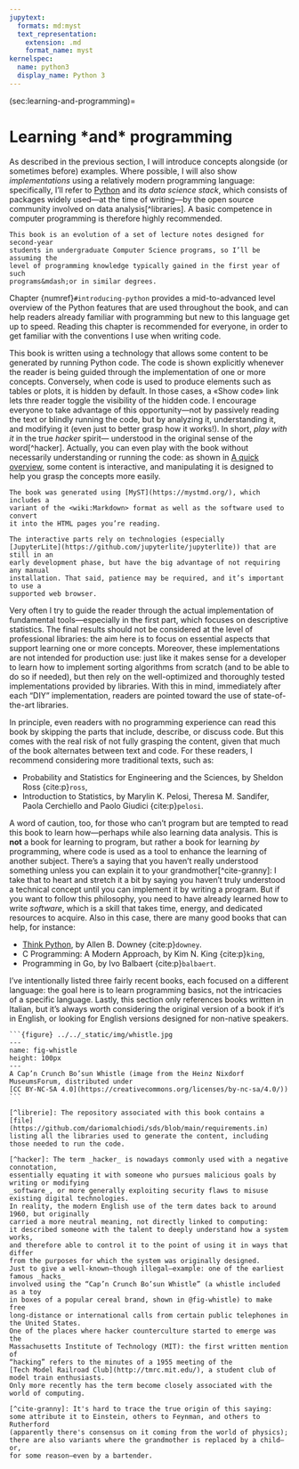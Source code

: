 ```yaml
---
jupytext:
  formats: md:myst
  text_representation:
    extension: .md
    format_name: myst
kernelspec:
  name: python3
  display_name: Python 3
---
```


(sec:learning-and-programming)=
# Learning <span class="ast">\*</span>and<span class="ast">\*</span> programming

As described in the previous section, I will introduce concepts alongside
(or sometimes before) examples. Where possible, I will also show
_implementations_ using a relatively modern programming language:
specifically, I’ll refer to [Python](https://www.python.org) and its
_data science stack_, which consists of packages widely used&mdash;at the time
of writing&mdash;by the open source community involved on data
analysis[^libraries]. A basic competence in computer programming is therefore
highly recommended.
```{margin}
This book is an evolution of a set of lecture notes designed for second-year
students in undergraduate Computer Science programs, so I’ll be assuming the
level of programming knowledge typically gained in the first year of such
programs&mdash;or in similar degrees.
```

Chapter {numref}`#introducing-python` provides a mid-to-advanced level overview
of the Python features that are used throughout the book, and can help readers
already familiar with programming but new to this language get up to speed.
Reading this chapter is recommended for everyone, in order to get familiar
with the conventions I use when writing code.

This book is written using a technology that allows some content to be
generated by running Python code. The code is shown explicitly whenever the
reader is being guided through the implementation of one or more concepts.
Conversely, when code is used to produce elements such as tables or plots, it
is hidden by default. In those cases, a «Show code» link lets thre reader
toggle the visibility of the hidden code. I encourage everyone to take
advantage of this opportunity&mdash;not by passively reading the text or
blindly running the code, but by analyzing it, understanding it, and modifying
it (even just to better grasp how it works!). In short, _play with it_ in the
true _hacker_ spirit&mdash; understood in the original sense of the
word[^hacker]. Actually, you can even play with the book without necessarily
understanding or running the code: as shown in [A quick overview](uno-sguardo-di-insieme), some content is
interactive, and manipulating it is designed to help you grasp the concepts
more easily.
```{margin}
The book was generated using [MyST](https://mystmd.org/), which includes a
variant of the <wiki:Markdown> format as well as the software used to convert
it into the HTML pages you’re reading.

The interactive parts rely on technologies (especially
[JupyterLite](https://github.com/jupyterlite/jupyterlite)) that are still in an
early development phase, but have the big advantage of not requiring any manual
installation. That said, patience may be required, and it’s important to use a
supported web browser.
```

Very often I try to guide the reader through the actual implementation of
fundamental tools—especially in the first part, which focuses on descriptive
statistics. The final results should not be considered at the level of
professional libraries: the aim here is to focus on essential aspects that
support learning one or more concepts. Moreover, these implementations are not
intended for production use: just like it makes sense for a developer to learn
how to implement sorting algorithms from scratch (and to be able to do so if
needed), but then rely on the well-optimized and thoroughly tested
implementations provided by libraries. With this in mind, immediately after
each “DIY” implementation, readers are pointed toward the use of
state-of-the-art libraries.

In principle, even readers with no programming experience can read this book by
skipping the parts that include, describe, or discuss code. But this comes with
the real risk of not fully grasping the content, given that much of the book
alternates between text and code. For these readers, I recommend considering
more traditional texts, such as:

- Probability and Statistics for Engineering and the Sciences, by Sheldon Ross
  {cite:p}`ross`,
- Introduction to Statistics, by Marylin K. Pelosi, Theresa M. Sandifer,
  Paola Cerchiello and Paolo Giudici {cite:p}`pelosi`.

A word of caution, too, for those who can’t program but are tempted to read
this book to learn how—perhaps while also learning data analysis. This is
__not__ a book for learning to program, but rather a book for learning _by_
programming, where code is used as a tool to enhance the learning of another
subject. There’s a saying that you haven’t really understood something unless
you can explain it to your grandmother[^cite-granny]: I take that to heart and
stretch it a bit by saying you haven’t truly understood a technical concept
until you can implement it by writing a program. But if you want to follow this
philosophy, you need to have already learned how to write _software_, which is
a skill that takes time, energy, and dedicated resources to acquire.
Also in this case, there are many good books that can help, for instance:

- [Think Python](https://github.com/AllenDowney/ThinkPythonItalian/blob/master/thinkpython_italian.pdf), by Allen B. Downey {cite:p}`downey`.
- C Programming: A Modern Approach, by Kim N. King {cite:p}`king`,
- Programming in Go, by Ivo Balbaert {cite:p}`balbaert`.

I’ve intentionally listed three fairly recent books, each focused on a
different language: the goal here is to learn programming basics, not the
intricacies of a specific language. Lastly, this section only references books
written in Italian, but it’s always worth considering the original version of a
book if it’s in English, or looking for English versions designed for
non-native speakers.


````{margin}
```{figure} ../../_static/img/whistle.jpg
---
name: fig-whistle
height: 100px
---
A Cap’n Crunch Bo’sun Whistle (image from the Heinz Nixdorf
MuseumsForum, distributed under
[CC BY-NC-SA 4.0](https://creativecommons.org/licenses/by-nc-sa/4.0/))
```

[^librerie]: The repository associated with this book contains a
[file](https://github.com/dariomalchiodi/sds/blob/main/requirements.in)
listing all the libraries used to generate the content, including those needed to run the code.

[^hacker]: The term _hacker_ is nowadays commonly used with a negative connotation,
essentially equating it with someone who pursues malicious goals by writing or modifying
_software_, or more generally exploiting security flaws to misuse existing digital technologies.
In reality, the modern English use of the term dates back to around 1960, but originally
carried a more neutral meaning, not directly linked to computing:
it described someone with the talent to deeply understand how a system works,
and therefore able to control it to the point of using it in ways that differ
from the purposes for which the system was originally designed.
Just to give a well-known—though illegal—example: one of the earliest famous _hacks_
involved using the “Cap’n Crunch Bo’sun Whistle” (a whistle included as a toy
in boxes of a popular cereal brand, shown in @fig-whistle) to make free
long-distance or international calls from certain public telephones in the United States.
One of the places where hacker counterculture started to emerge was the
Massachusetts Institute of Technology (MIT): the first written mention of
“hacking” refers to the minutes of a 1955 meeting of the
[Tech Model Railroad Club](http://tmrc.mit.edu/), a student club of model train enthusiasts.
Only more recently has the term become closely associated with the world of computing.

[^cite-granny]: It's hard to trace the true origin of this saying:
some attribute it to Einstein, others to Feynman, and others to Rutherford
(apparently there's consensus on it coming from the world of physics);
there are also variants where the grandmother is replaced by a child—or,
for some reason—even by a bartender.
